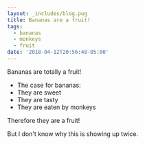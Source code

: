 ```yaml
---
layout: _includes/blog.pug
title: Bananas are a fruit!
tags:
  - bananas
  - monkeys
  - fruit
date: '2018-04-12T20:56:48-05:00'
---
```

Bananas are totally a fruit! 

* The case for bananas:
* They are sweet
* They are tasty
* They are eaten by monkeys

Therefore they are a fruit!

But I don't know why this is showing up twice.

